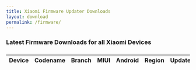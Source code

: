 ```yaml
---
title: Xiaomi Firmware Updater Downloads
layout: download
permalink: /firmware/
---
```


### Latest Firmware Downloads for all Xiaomi Devices

<div class="table-responsive-md" style="margin-top: 25px;">
<table id="firmware" class="display dt-responsive nowrap compact table table-striped table-hover table-sm">
    <thead class="thead-dark">
        <tr>
            <th>Device</th>
            <th>Codename</th>
            <th>Branch</th>
            <th>MIUI</th>
            <th>Android</th>
            <th>Region</th>
            <th>Updated</th>
            <th>Link</th>
        </tr>
    </thead>
    <script>loadLatestFirmware()</script>
</table>
</div>
